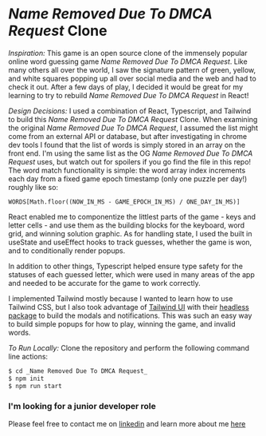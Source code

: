# _Name Removed Due To DMCA Request_ Clone

_Inspiration:_
This game is an open source clone of the immensely popular online word guessing game _Name Removed Due To DMCA Request_. Like many others all over the world, I saw the signature pattern of green, yellow, and white squares popping up all over social media and the web and had to check it out. After a few days of play, I decided it would be great for my learning to try to rebuild _Name Removed Due To DMCA Request_ in React!

_Design Decisions:_
I used a combination of React, Typescript, and Tailwind to build this _Name Removed Due To DMCA Request_ Clone. When examining the original _Name Removed Due To DMCA Request_, I assumed the list might come from an external API or database, but after investigating in chrome dev tools I found that the list of words is simply stored in an array on the front end. I'm using the same list as the OG _Name Removed Due To DMCA Request_ uses, but watch out for spoilers if you go find the file in this repo! The word match functionality is simple: the word array index increments each day from a fixed game epoch timestamp (only one puzzle per day!) roughly like so:

```
WORDS[Math.floor((NOW_IN_MS - GAME_EPOCH_IN_MS) / ONE_DAY_IN_MS)]
```

React enabled me to componentize the littlest parts of the game - keys and letter cells - and use them as the building blocks for the keyboard, word grid, and winning solution graphic. As for handling state, I used the built in useState and useEffect hooks to track guesses, whether the game is won, and to conditionally render popups.

In addition to other things, Typescript helped ensure type safety for the statuses of each guessed letter, which were used in many areas of the app and needed to be accurate for the game to work correctly.

I implemented Tailwind mostly because I wanted to learn how to use Tailwind CSS, but I also took advantage of [Tailwind UI](https://tailwindui.com/) with their [headless package](https://headlessui.dev/) to build the modals and notifications. This was such an easy way to build simple popups for how to play, winning the game, and invalid words.

_To Run Locally:_
Clone the repository and perform the following command line actions:
```bash
$ cd _Name Removed Due To DMCA Request_
$ npm init
$ npm run start
```

### I'm looking for a junior developer role
Please feel free to contact me on [linkedin](https://www.linkedin.com/in/hannahpark1000/) and learn more about me [here](https://www.hannahmariepark.com/)
